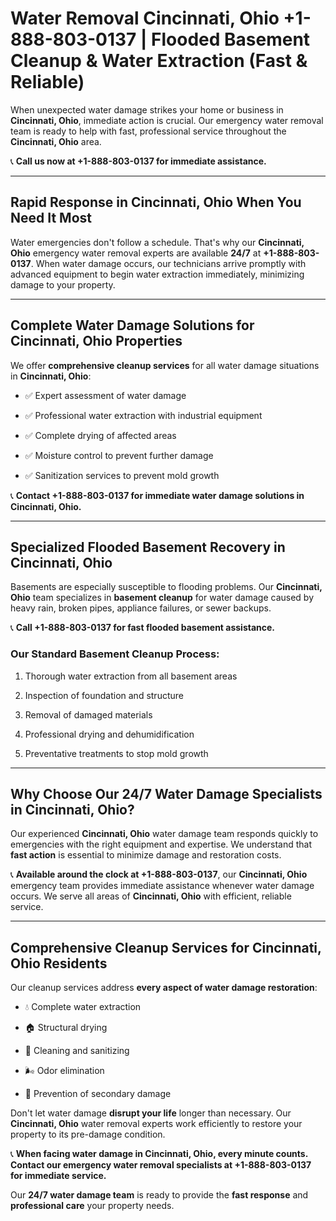 # Water Removal Cincinnati, Ohio +1-888-803-0137 | Flooded Basement Cleanup & Water Extraction (Fast & Reliable)

When unexpected water damage strikes your home or business in **Cincinnati, Ohio**, immediate action is crucial. Our emergency water removal team is ready to help with fast, professional service throughout the **Cincinnati, Ohio** area. 

📞 **Call us now at +1-888-803-0137 for immediate assistance.**

---

## Rapid Response in Cincinnati, Ohio When You Need It Most

Water emergencies don't follow a schedule. That's why our **Cincinnati, Ohio** emergency water removal experts are available **24/7** at **+1-888-803-0137**. When water damage occurs, our technicians arrive promptly with advanced equipment to begin water extraction immediately, minimizing damage to your property.

---

## Complete Water Damage Solutions for Cincinnati, Ohio Properties

We offer **comprehensive cleanup services** for all water damage situations in **Cincinnati, Ohio**:

- ✅ Expert assessment of water damage  
- ✅ Professional water extraction with industrial equipment  
- ✅ Complete drying of affected areas  
- ✅ Moisture control to prevent further damage  
- ✅ Sanitization services to prevent mold growth  

📞 **Contact +1-888-803-0137 for immediate water damage solutions in Cincinnati, Ohio.**

---

## Specialized Flooded Basement Recovery in Cincinnati, Ohio

Basements are especially susceptible to flooding problems. Our **Cincinnati, Ohio** team specializes in **basement cleanup** for water damage caused by heavy rain, broken pipes, appliance failures, or sewer backups. 

📞 **Call +1-888-803-0137 for fast flooded basement assistance.**

### Our Standard Basement Cleanup Process:
1. Thorough water extraction from all basement areas  
2. Inspection of foundation and structure  
3. Removal of damaged materials  
4. Professional drying and dehumidification  
5. Preventative treatments to stop mold growth  

---

## Why Choose Our 24/7 Water Damage Specialists in Cincinnati, Ohio?

Our experienced **Cincinnati, Ohio** water damage team responds quickly to emergencies with the right equipment and expertise. We understand that **fast action** is essential to minimize damage and restoration costs.

📞 **Available around the clock at +1-888-803-0137**, our **Cincinnati, Ohio** emergency team provides immediate assistance whenever water damage occurs. We serve all areas of **Cincinnati, Ohio** with efficient, reliable service.

---

## Comprehensive Cleanup Services for Cincinnati, Ohio Residents

Our cleanup services address **every aspect of water damage restoration**:

- 💧 Complete water extraction  
- 🏠 Structural drying  
- 🧼 Cleaning and sanitizing  
- 🌬️ Odor elimination  
- 🚫 Prevention of secondary damage  

Don't let water damage **disrupt your life** longer than necessary. Our **Cincinnati, Ohio** water removal experts work efficiently to restore your property to its pre-damage condition.

📞 **When facing water damage in Cincinnati, Ohio, every minute counts. Contact our emergency water removal specialists at +1-888-803-0137 for immediate service.**

Our **24/7 water damage team** is ready to provide the **fast response** and **professional care** your property needs.